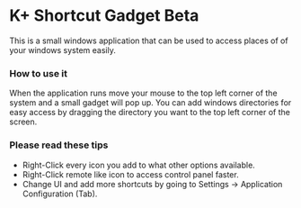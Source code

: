 # K+ Shortcut Gadget Beta
This is a small windows application that can be used to access places of of your windows system easily.

### How to use it
When the application runs move your mouse to the top left corner of the system and a small gadget will pop up.
You can add windows directories for easy access by dragging the directory you want to the top left corner of the screen.

### Please read these tips
* Right-Click every icon you add to what other options available.
* Right-Click remote like icon to access control panel faster.
* Change UI and add more shortcuts by going to Settings -> Application Configuration (Tab).
